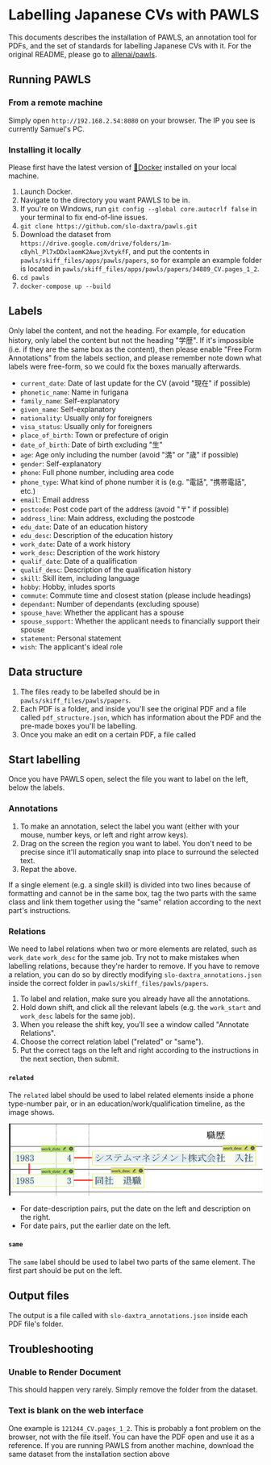 # Labelling Japanese CVs with PAWLS

This documents describes the installation of PAWLS, an annotation tool for PDFs, and the set of standards for labelling Japanese CVs with it. For the original README, please go to [allenai/pawls](https://github.com/allenai/pawls).


## Running PAWLS

### From a remote machine
Simply open `http://192.168.2.54:8080` on your browser. The IP you see is currently Samuel's PC.

### Installing it locally
Please first have the latest version of [🐳Docker](https://www.docker.com/get-started/) installed on your local machine.
1. Launch Docker. 
2. Navigate to the directory you want PAWLS to be in.
3. If you're on Windows, run `git config --global core.autocrlf false` in your terminal to fix end-of-line issues.
4. `git clone https://github.com/slo-daxtra/pawls.git`
5. Download the dataset from `https://drive.google.com/drive/folders/1m-c8yhl_Pl7xDDxlaomK2AwojXvtykfF`, and put the contents in `pawls/skiff_files/apps/pawls/papers`, so for example an example folder is located in `pawls/skiff_files/apps/pawls/papers/34889_CV.pages_1_2`.
6. `cd pawls`
7. `docker-compose up --build`


## Labels

Only label the content, and not the heading. For example, for education history, only label the content but not the heading "学歴". If it's impossible (i.e. if they are the same box as the content), then please enable "Free Form Annotations" from the labels section, and please remember note down what labels were free-form, so we could fix the boxes manually afterwards.

* `current_date`: Date of last update for the CV (avoid "現在" if possible)
* `phonetic_name`: Name in furigana
* `family_name`: Self-explanatory
* `given_name`: Self-explanatory
* `nationality`: Usually only for foreigners
* `visa_status`: Usually only for foreigners
* `place_of_birth`: Town or prefecture of origin
* `date_of_birth`: Date of birth excluding "生"
* `age`: Age only including the number (avoid "満" or "歳" if possible)
* `gender`: Self-explanatory
* `phone`: Full phone number, including area code
* `phone_type`: What kind of phone number it is (e.g. "電話", "携帯電話", etc.)
* `email`: Email address
* `postcode`: Post code part of the address (avoid "〒" if possible)
* `address_line`: Main address, excluding the postcode
* `edu_date`: Date of an education history
* `edu_desc`: Description of the education history
* `work_date`: Date of a work history
* `work_desc`: Description of the work history
* `qualif_date`: Date of a qualification
* `qualif_desc`: Description of the qualification history
* `skill`: Skill item, including language
* `hobby`: Hobby, inludes sports
* `commute`: Commute time and closest station (please include headings)
* `dependant`: Number of dependants (excluding spouse)
* `spouse_have`: Whether the applicant has a spouse
* `spouse_support`: Whether the applicant needs to financially support their spouse
* `statement`: Personal statement
* `wish`: The applicant's ideal role
   

## Data structure

1. The files ready to be labelled should be in `pawls/skiff_files/pawls/papers`.
2. Each PDF is a folder, and inside you'll see the original PDF and a file called `pdf_structure.json`, which has information about the PDF and the pre-made boxes you'll be labelling.
3. Once you make an edit on a certain PDF, a file called 


## Start labelling

Once you have PAWLS open, select the file you want to label on the left, below the labels.

### Annotations

1. To make an annotation, select the label you want (either with your mouse, number keys, or left and right arrow keys).
2. Drag on the screen the region you want to label. You don't need to be precise since it'll automatically snap into place to surround the selected text.
3. Repat the above.

If a single element (e.g. a single skill) is divided into two lines because of formatting and cannot be in the same box, tag the two parts with the same class and link them together using the "same" relation according to the next part's instructions.

### Relations

We need to label relations when two or more elements are related, such as `work_date` `work_desc` for the same job. Try not to make mistakes when labelling relations, because they're harder to remove. If you have to remove a relation, you can do so by directly modifying `slo-daxtra_annotations.json` inside the correct folder in `pawls/skiff_files/pawls/papers`.


1. To label and relation, make sure you already have all the annotations.
2. Hold down shift, and click all the relevant labels (e.g. the `work_start` and `work_desc` labels for the same job).
3. When you release the shift key, you'll see a window called "Annotate Relations".
4. Choose the correct relation label ("related" or "same").
5. Put the correct tags on the left and right according to the instructions in the next section, then submit. 

#### `related`

The `related` label should be used to label related elements inside a phone type-number pair, or in an education/work/qualification timeline, as the image shows.

![Related label demonstration](relations.png)

* For date-description pairs, put the date on the left and description on the right. 
* For date pairs, put the earlier date on the left.

#### `same`

The `same` label should be used to label two parts of the same element. The first part should be put on the left.


## Output files
The output is a file called with `slo-daxtra_annotations.json` inside each PDF file's folder. 


## Troubleshooting

### Unable to Render Document
This should happen very rarely. Simply remove the folder from the dataset. 

### Text is blank on the web interface
One example is `121244_CV.pages_1_2`. This is probably a font problem on the browser, not with the file itself. You can have the PDF open and use it as a reference. If you are running PAWLS from another machine, download the same dataset from the installation section above


